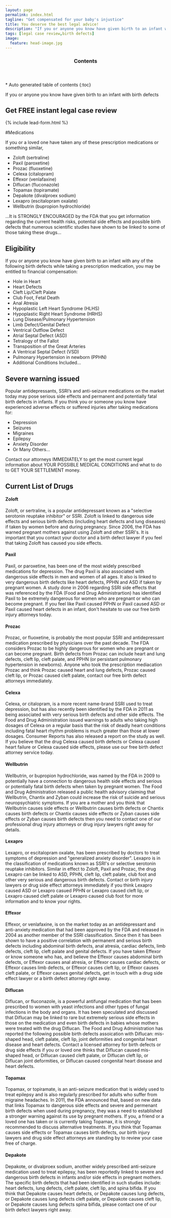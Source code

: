 ```yaml
---
layout: page
permalink: index.html
tagline: "Get compensated for your baby's injustice"
title: You deserve the best legal advice!
description: "If you or anyone you know have given birth to an infant with birth defects, Get FREE instant legal case review"
tags: [legal case review,birth defects]
image:
  feature: head-image.jpg
---
```


<section id="table-of-contents" class="toc" mixpanel-track-links="Clicked toc navigation">
  <header>
    <h3 >Contents</h3>
  </header>
<div id="drawer" markdown="1">
*  Auto generated table of contents
{:toc}
</div>
</section><!-- /#table-of-contents -->

If you or anyone you know have given birth to an infant with birth defects

## Get FREE instant legal case review

{% include lead-form.html %}

#Medications

If you or a loved one have taken any of these prescription medications or something similar,

* Zoloft (sertraline)
* Paxil (paroxetine)
* Prozac (fluoxetine)
* Celexa (citalopram)
* Effexor (venlafaxine)
* Diflucan (fluconazole)
* Topamax (topiramate)
* Depakote (divalproex sodium)
* Lexapro (escitalopram oxalate)
* Wellbutrin (bupropion hydrochloride)

...It is STRONGLY ENCOURAGED by the FDA that you get information regarding the current health risks, potential side effects and possible birth defects that numerous scientific studies have shown to be linked to some of those taking these drugs...

## Eligibility

If you or anyone you know have given birth to an infant with any of the following birth defects while taking a prescription medication,
you may be entitled to financial compensation:

* Hole in Heart
* Heart Defects
* Cleft Lip/Cleft Palate
* Club Foot, Fetal Death
* Anal Atresia
* Hypoplastic Left Heart Syndrome (HLHS)
* Hypoplastic Right Heart Syndrome (HRHS)
* Lung Disease/Pulmonary Hypertension
* Limb Defect/Genital Defect
* Ventrical Outflow Defect
* Atrial Septal Defect (ASD)
* Tetralogy of the Fallot
* Transposition of the Great Arteries
* A Ventrical Septal Defect (VSD)
* Pulmonary Hypertension in newborn (PPHN)
* Additional Conditions Included...

## Severe warning issued

Popular antidepressants, SSRI’s and anti-seizure medications on the market today may pose serious side effects and permanent and potentially fatal birth defects in infants. If you think you or someone you know have experienced adverse effects or suffered injuries after taking medications for:

* Depression
* Seizures
* Migraines
* Epilepsy
* Anxiety Disorder
* Or Many Others...

Contact our attorneys IMMEDIATELY to get the most current legal information about YOUR POSSIBLE MEDICAL CONDITIONS and what to do to GET YOUR SETTLEMENT money.

## Current List of Drugs

#### Zoloft

Zoloft, or sertraline, is a popular antidepressant known as a "selective serotonin reuptake inhibitor" or SSRI.  Zoloft is linked to dangerous side effects and serious birth defects (including heart defects and lung diseases) if taken by women before and during pregnancy. Since 2006, the FDA has warned pregnant mothers against using Zoloft and other SSRI's. It is important that you contact your doctor and a birth defect lawyer if you feel that taking Zoloft has caused you side effects.

#### Paxil

Paxil, or paroxetine, has been one of the most widely prescribed medications for depression.  The drug Paxil is also associated with dangerous side effects in men and women of all ages.  It also is linked to very dangerous birth defects like heart defects, PPHN and ASD if taken by pregnant women. A study done in 2006 regarding SSRI side effects that was referenced by the FDA (Food and Drug Administrartion) has identified Paxil to be extremely dangerous for women who are pregnant or who can become pregnant. If you feel like Paxil caused PPHN or Paxil caused ASD or Paxil caused heart defects in an infant, don't hesitate to use our free birth injury attorneys today.

#### Prozac

Prozac, or fluoxetine, is probably the most popular SSRI and antidepressant medication prescribed by physicians over the past decade.  The FDA considers Prozac to be highly dangerous for women who are pregnant or can become pregnant. Birth defects from Prozac can include heart and lung defects, cleft lip, cleft palate, and PPHN (or persistant pulmonary hypertension in newborns). Anyone who took the prescription mediacation Prozac and think Prozac caused heart and lung defects, Prozac caused cleft lip, or Prozac caused cleft palate, contact our free birth defect attorneys immediately.

#### Celexa

Celexa, or citalopram, is a more recent name-brand SSRI used to treat depression, but has also recently been identified by the FDA in 2011 as being associated with very serious birth defects and other side effects. The Food and Drug Administration issued warnings to adults who taking high dosages of Celexa on a regular basis that the risk of deadly heart conditions including fatal heart rhythm problems is much greater than those at lower dosages. Consumer Reports has also released a report on the study as well. If you believe that the drug Celexa caused birth defects or Celexa caused heart failure or Celexa caused side effects, please use our free birth defect attorney service today.

#### Wellbutrin

Wellbutrin, or bupropion hydrochloride, was named by the FDA in 2009 to potentially have a connection to dangerous health side effects and serious or potentially fatal birth defects when taken by pregnant women. The Food and Drug Administration released a public health advisory claiming that Wellbutrin, Chantix and Zyban could increase the risk of suicide and serious neuropsychiatric symptoms. If you are a mother and you think that Wellbutrin causes side effects or Wellbutrin causes birth defects or Chantix causes birth defects or Chantix causes side effects or Zyban causes side effects or Zyban causes birth defects then you need to contact one of our professional drug injury attorneys or drug injury lawyers right away for details.

#### Lexapro

Lexapro, or escitalopram oxalate, has been prescribed by doctors to treat symptoms of depression and "generalized anxiety disorder".  Lexapro is in the classification of medications known as SSRI's or selective serotonin reuptake inhibitors. Similar in effect to Zoloft, Paxil and Prozac, the drug Lexapro can be linked to ASD, PPHN, cleft lip, cleft palate, club foot and other very serious and dangerous birth defects. Contact or birth injury lawyers or drug side effect attorneys immediately if you think Lexapro caused ASD or Lexapro casued PPHN or Lexapro caused cleft lip, or Lexapro caused cleft palate or Lexapro caused club foot for more information and to know your rights.

#### Effexor

Effexor, or venlafaxine, is on the market today as an antidepressant and anti-anxiety medication that had been approved by the FDA and released in 2004 as another member of the SSRI classification. Since then it has been shown to have a positive correlation with permanent and serious birth defects including abdominal birth defects, anal atresia, cardiac defects, limb defects, cleft lip, cleft palate and genital defects. If you have taken Effexor or know someone who has, and believe the Effexor causes abdominal birth defects, or Effexor causes anal atresia, or Effexor causes cardiac defects, or Effexor causes limb defects, or Effexor causes cleft lip, or Effexor causes cleft palate, or Effexor causes genital defects, get in touch with a drug side effect lawyer or a birth defect attorney right away.

#### Diflucan

Diflucan, or fluconazole, is a powerful antifungal medication that has been prescribed to women with yeast infections and other types of fungal infections in the body and organs.  It has been speculated and discussed that Diflucan may be linked to rare but extremely serious side effects in those on the medication and even birth defects in babies whose mothers were treated with the drug Diflucan. The Food and Drug Administration has reported the following possible birth defects assoication with Diflucan: mis-shaped head, cleft palate, cleft lip, joint deformities and congenital heart disease and heart defects. Contact a licensed attorney for birth defects or drug side effects if you or loved one thinks that Diflucan caused mis-shaped head, or Diflucan caused cleft palate, or Diflucan cleft lip, or Diflucan joint deformities, or Diflucan caused congenital heart disease and heart defects.

#### Topamax

Topamax, or topiramate, is an anti-seizure medication that is widely used to treat epilepsy and is also regularly prescribed for adults who suffer from migraine headaches. In 2011, the FDA announced that, based on new data that links Topamax to dangerous side effects and severe and permenant birth defects when used during pregnancy, they was a need to established a stronger warning against its use by pregnant mothers. If you, a friend or a loved one has taken or is currently taking Topamax, it is strongly recommended to discuss alternative treatments. If you think that Topamax causes side effects or Topamax causes birth defects, our birth injury lawyers and drug side effect attorneys are standing by to review your case free of charge.

#### Depakote

Depakote, or divalproex sodium, another widely prescribed anti-seizure medication used to treat epilepsy, has been reportedly linked to severe and dangerous birth defects in infants and/or side effects in pregnant mothers. The specific birth defects that had been identified in such studies include: heart defects, lung defects, cleft palate, cleft lip, and spina bifida. If you think that Depakote causes heart defects, or Depakote causes lung defects, or Depakote causes lung defects cleft palate, or Depakote causes cleft lip, or Depakote causes lung defects spina bifida, please contact one of our birth defect lawyers right away.


